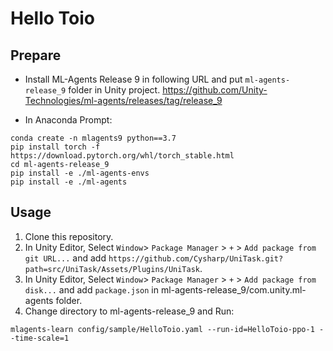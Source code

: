 Hello Toio
===

## Prepare
- Install ML-Agents Release 9 in following URL and put `ml-agents-release_9` folder in Unity project.
https://github.com/Unity-Technologies/ml-agents/releases/tag/release_9

- In Anaconda Prompt:
```
conda create -n mlagents9 python==3.7
pip install torch -f https://download.pytorch.org/whl/torch_stable.html
cd ml-agents-release_9
pip install -e ./ml-agents-envs
pip install -e ./ml-agents
```

## Usage
1. Clone this repository.
1. In Unity Editor, Select `Window`> `Package Manager` > `+` > `Add package from git URL...` and add `https://github.com/Cysharp/UniTask.git?path=src/UniTask/Assets/Plugins/UniTask`.
1. In Unity Editor, Select `Window`> `Package Manager` > `+` > `Add package from disk...` and add `package.json` in ml-agents-release_9/com.unity.ml-agents folder.
1. Change directory to ml-agents-release_9 and Run:
```
mlagents-learn config/sample/HelloToio.yaml --run-id=HelloToio-ppo-1 --time-scale=1
```